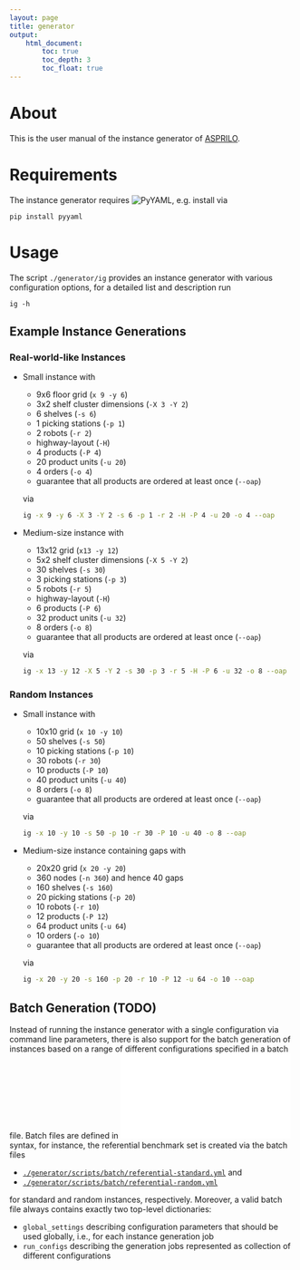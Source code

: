 ```yaml
---
layout: page
title: generator
output:
    html_document:
        toc: true
        toc_depth: 3
        toc_float: true
---
```


# About

This is the user manual of the instance generator of [ASPRILO](index.md).

# Requirements

The instance generator requires ![PyYAML](https://github.com/yaml/pyyaml), e.g. install via

    pip install pyyaml

# Usage

The script `./generator/ig` provides an instance generator with various configuration options, for
a detailed list and description run

    ig -h


## Example Instance Generations

### Real-world-like Instances

-   Small instance with
    - 9x6 floor grid (`x 9 -y 6`)
    - 3x2 shelf cluster dimensions (`-X 3 -Y 2`)
    - 6 shelves (`-s 6`)
    - 1 picking stations (`-p 1`)
    - 2 robots (`-r 2`)
    - highway-layout (`-H`)
    - 4 products (`-P 4`)
    - 20 product units (`-u 20`)
    - 4 orders (`-o 4`)
    - guarantee that all products are ordered at least once (`--oap`)

    via

    ``` bash
    ig -x 9 -y 6 -X 3 -Y 2 -s 6 -p 1 -r 2 -H -P 4 -u 20 -o 4 --oap
    ```



-   Medium-size instance with
    - 13x12 grid (`x13 -y 12`)
    - 5x2 shelf cluster dimensions (`-X 5 -Y 2`)
    - 30 shelves (`-s 30`)
    - 3 picking stations (`-p 3`)
    - 5 robots (`-r 5`)
    - highway-layout (`-H`)
    - 6 products (`-P 6`)
    - 32 product units (`-u 32`)
    - 8 orders (`-o 8`)
    - guarantee that all products are ordered at least once (`--oap`)

    via

    ``` bash
    ig -x 13 -y 12 -X 5 -Y 2 -s 30 -p 3 -r 5 -H -P 6 -u 32 -o 8 --oap
    ```


### Random Instances

-   Small instance with
    - 10x10 grid (`x 10 -y 10`)
    - 50 shelves (`-s 50`)
    - 10 picking stations (`-p 10`)
    - 30 robots (`-r 30`)
    - 10 products (`-P 10`)
    - 40 product units (`-u 40`)
    - 8 orders (`-o 8`)
    - guarantee that all products are ordered at least once (`--oap`)

    via

    ``` bash
    ig -x 10 -y 10 -s 50 -p 10 -r 30 -P 10 -u 40 -o 8 --oap
    ```

-   Medium-size instance containing gaps with
    - 20x20 grid (`x 20 -y 20`)
    - 360 nodes (`-n 360`) and hence 40 gaps
    - 160 shelves (`-s 160`)
    - 20 picking stations (`-p 20`)
    - 10 robots (`-r 10`)
    - 12 products (`-P 12`)
    - 64 product units (`-u 64`)
    - 10 orders (`-o 10`)
    - guarantee that all products are ordered at least once (`--oap`)

    via

    ``` bash
    ig -x 20 -y 20 -s 160 -p 20 -r 10 -P 12 -u 64 -o 10 --oap
    ```



## Batch Generation (TODO)

Instead of running the instance generator with a single configuration via command line parameters,
there is also support for the batch generation of instances based on a range of different
configurations specified in a batch file. Batch files are defined in ![YAML](yaml.org) syntax, for
instance, the referential benchmark set is created via the batch files

- [`./generator/scripts/batch/referential-standard.yml`](../generator/scripts/batch/referential-standard.yml) and
- [`./generator/scripts/batch/referential-random.yml`](../generator/scripts/batch/referential-random.yml)

for standard and random instances, respectively. Moreover, a valid batch file always contains exactly two top-level dictionaries:

- `global_settings` describing configuration parameters that should be used globally, i.e., for each instance generation job
- `run_configs` describing the generation jobs represented as collection of different configurations
